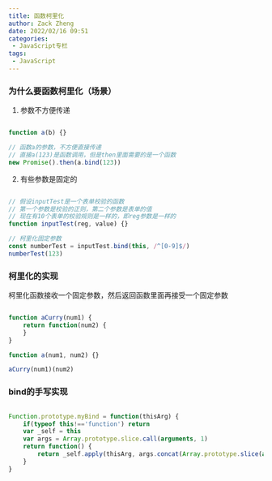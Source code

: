 ```yaml
---
title: 函数柯里化
author: Zack Zheng
date: 2022/02/16 09:51
categories:
 - JavaScript专栏
tags:
 - JavaScript
---
```


### 为什么要函数柯里化（场景）

1. 参数不方便传递
```javascript

function a(b) {}

// 函数a的参数，不方便直接传递
// 直接a(123)是函数调用，但是then里面需要的是一个函数
new Promise().then(a.bind(123))

```

2. 有些参数是固定的

```javascript

// 假设inputTest是一个表单校验的函数
// 第一个参数是校验的正则，第二个参数是表单的值
// 现在有10个表单的校验规则是一样的，即reg参数是一样的
function inputTest(reg, value) {}

// 柯里化固定参数
const numberTest = inputTest.bind(this, /^[0-9]$/)
numberTest(123)

```

### 柯里化的实现

柯里化函数接收一个固定参数，然后返回函数里面再接受一个固定参数

```javascript

function aCurry(num1) {
    return function(num2) {
    }
}

function a(num1, num2) {}

aCurry(num1)(num2)

```

### bind的手写实现

```javascript

Function.prototype.myBind = function(thisArg) {
    if(typeof this!=='function') return
    var _self = this
    var args = Array.prototype.slice.call(arguments, 1)
    return function() {
        return _self.apply(thisArg, args.concat(Array.prototype.slice(arguments)))
    }
}

```
